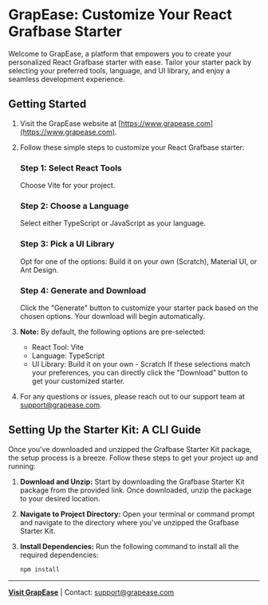 # GrapEase: Customize Your React Grafbase Starter

Welcome to GrapEase, a platform that empowers you to create your personalized React Grafbase starter with ease. Tailor your starter pack by selecting your preferred tools, language, and UI library, and enjoy a seamless development experience.

## Getting Started

1. Visit the GrapEase website at [https://www.grapease.com](https://www.grapease.com).

2. Follow these simple steps to customize your React Grafbase starter:

   ### Step 1: Select React Tools
   Choose Vite for your project.

   ### Step 2: Choose a Language
   Select either TypeScript or JavaScript as your language.

   ### Step 3: Pick a UI Library
   Opt for one of the options: Build it on your own (Scratch), Material UI, or Ant Design.

   ### Step 4: Generate and Download
   Click the "Generate" button to customize your starter pack based on the chosen options. Your download will begin automatically.

3. **Note:** By default, the following options are pre-selected:
   - React Tool: Vite
   - Language: TypeScript
   - UI Library: Build it on your own - Scratch
   If these selections match your preferences, you can directly click the "Download" button to get your customized starter.

4. For any questions or issues, please reach out to our support team at support@grapease.com.

## Setting Up the Starter Kit: A CLI Guide

Once you've downloaded and unzipped the Grafbase Starter Kit package, the setup process is a breeze. Follow these steps to get your project up and running:

1. **Download and Unzip:** Start by downloading the Grafbase Starter Kit package from the provided link. Once downloaded, unzip the package to your desired location.

2. **Navigate to Project Directory:** Open your terminal or command prompt and navigate to the directory where you've unzipped the Grafbase Starter Kit.

3. **Install Dependencies:** Run the following command to install all the required dependencies:
   
   ```bash
   npm install


---

**[Visit GrapEase](https://www.grapease.com)** | Contact: support@grapease.com
